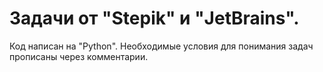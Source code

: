 #  Задачи от "Stepik" и "JetBrains".
Код написан на "Python".
Необходимые условия для понимания задач прописаны через комментарии. 

